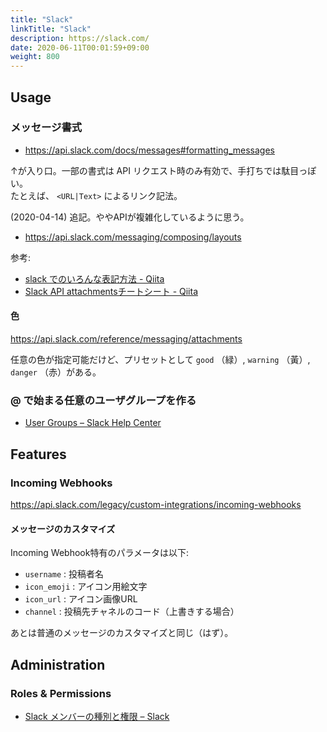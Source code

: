 ```yaml
---
title: "Slack"
linkTitle: "Slack"
description: https://slack.com/
date: 2020-06-11T00:01:59+09:00
weight: 800
---
```


## Usage
### メッセージ書式

- https://api.slack.com/docs/messages#formatting_messages

↑が入り口。一部の書式は API リクエスト時のみ有効で、手打ちでは駄目っぽい。  
たとえば、 `<URL|Text>` によるリンク記法。

(2020-04-14) 追記。ややAPIが複雑化しているように思う。

- https://api.slack.com/messaging/composing/layouts


参考:

- [slack でのいろんな表記方法 - Qiita](http://qiita.com/amanoiverse/items/186c71af92c9494ab26f "slack でのいろんな表記方法 - Qiita")
- [Slack API attachmentsチートシート - Qiita](https://qiita.com/daikiojm/items/759ea40c00f9b539a4c8#color)


#### 色

https://api.slack.com/reference/messaging/attachments

任意の色が指定可能だけど、プリセットとして `good` （緑）, `warning` （黃）, `danger` （赤）がある。


### @ で始まる任意のユーザグループを作る

- [User Groups – Slack Help Center](https://get.slack.help/hc/en-us/articles/212906697-User-Groups "User Groups – Slack Help Center")


## Features
### Incoming Webhooks

https://api.slack.com/legacy/custom-integrations/incoming-webhooks

#### メッセージのカスタマイズ

Incoming Webhook特有のパラメータは以下:

- `username` : 投稿者名
- `icon_emoji` : アイコン用絵文字
- `icon_url` : アイコン画像URL
- `channel` : 投稿先チャネルのコード（上書きする場合）

あとは普通のメッセージのカスタマイズと同じ（はず）。


## Administration
### Roles & Permissions

- [Slack メンバーの種別と権限 – Slack](https://get.slack.help/hc/ja/articles/201314026-Slack-%E3%83%A1%E3%83%B3%E3%83%90%E3%83%BC%E3%81%AE%E7%A8%AE%E5%88%A5%E3%81%A8%E6%A8%A9%E9%99%90)
